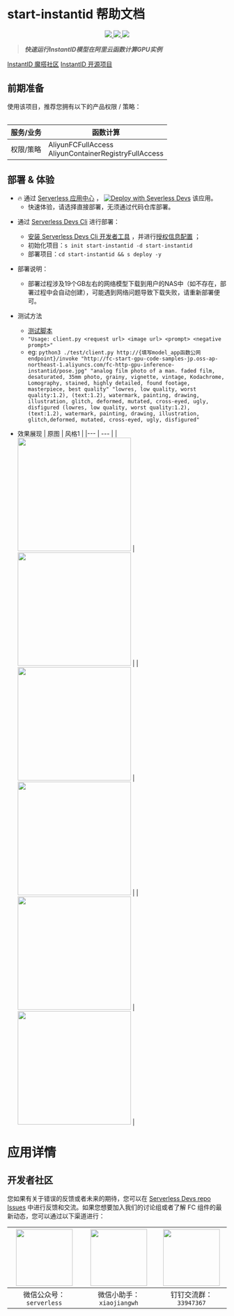 # start-instantid 帮助文档

<p align="center" class="flex justify-center">
    <a href="https://www.serverless-devs.com" class="ml-1">
    <img src="http://editor.devsapp.cn/icon?package=start-instantid&type=packageType">
  </a>
  <a href="http://www.devsapp.cn/details.html?name=start-instantid" class="ml-1">
    <img src="http://editor.devsapp.cn/icon?package=start-instantid&type=packageVersion">
  </a>
  <a href="http://www.devsapp.cn/details.html?name=start-instantid" class="ml-1">
    <img src="http://editor.devsapp.cn/icon?package=start-instantid&type=packageDownload">
  </a>
</p>

<description>

> ***快速运行InstantID模型在阿里云函数计算GPU实例***

[InstantID 魔搭社区](https://modelscope.cn/models/instantx/InstantID/summary)
[InstantID 开源项目](https://github.com/InstantID/InstantID)

</description>

<table>

## 前期准备
使用该项目，推荐您拥有以下的产品权限 / 策略：

| 服务/业务 | 函数计算 |
| --- |  --- |
| 权限/策略 | AliyunFCFullAccess</br>AliyunContainerRegistryFullAccess |


</table>

<codepre id="codepre">



</codepre>

<deploy>

## 部署 & 体验

<appcenter>

- :fire: 通过 [Serverless 应用中心](https://fcnext.console.aliyun.com/applications/create?template=start-instantid) ，
[![Deploy with Severless Devs](https://img.alicdn.com/imgextra/i1/O1CN01w5RFbX1v45s8TIXPz_!!6000000006118-55-tps-95-28.svg)](https://fcnext.console.aliyun.com/applications/create?template=start-instantid)  该应用。
    - 快速体验，请选择直接部署，无须通过代码仓库部署。

</appcenter>

- 通过 [Serverless Devs Cli](https://www.serverless-devs.com/serverless-devs/install) 进行部署：
    - [安装 Serverless Devs Cli 开发者工具](https://www.serverless-devs.com/serverless-devs/install) ，并进行[授权信息配置](https://www.serverless-devs.com/fc/config) ；
    - 初始化项目：`s init start-instantid -d start-instantid`
    - 部署项目：`cd start-instantid && s deploy -y`

- 部署说明：
    - 部署过程涉及19个GB左右的网络模型下载到用户的NAS中（如不存在，部署过程中会自动创建），可能遇到网络问题导致下载失败，请重新部署便可。

- 测试方法
    - [测试脚本](https://github.com/devsapp/start-fc-gpu/blob/main/fc-http-gpu-inference-start-instantid/src/model_app/test/client.py)
    - `"Usage: client.py <request url> <image url> <prompt> <negative prompt>"`
    - eg: `python3 ./test/client.py http://{填写model_app函数公网endpoint}/invoke "http://fc-start-gpu-code-samples-jp.oss-ap-northeast-1.aliyuncs.com/fc-http-gpu-inference-instantid/pose.jpg" "analog film photo of a man. faded film, desaturated, 35mm photo, grainy, vignette, vintage, Kodachrome, Lomography, stained, highly detailed, found footage, masterpiece, best quality" "lowres, low quality, worst quality:1.2), (text:1.2), watermark, painting, drawing, illustration, glitch, deformed, mutated, cross-eyed, ugly, disfigured (lowres, low quality, worst quality:1.2), (text:1.2), watermark, painting, drawing, illustration, glitch,deformed, mutated, cross-eyed, ugly, disfigured"`

- 效果展现
| 原图 | 风格1 |
|--- | --- |
| <img width="260px" src="https://github.com/devsapp/start-fc-gpu/blob/main/fc-http-gpu-inference-start-instantid/src/model_app/test/img/pose.jpg"> | <img width="260px" src="https://github.com/devsapp/start-fc-gpu/blob/main/fc-http-gpu-inference-start-instantid/src/model_app/test/img/pose_output.png"> |
| <img width="260px" src="https://github.com/devsapp/start-fc-gpu/blob/main/fc-http-gpu-inference-start-instantid/src/model_app/test/img/pose2.jpg"> | <img width="260px" src="https://github.com/devsapp/start-fc-gpu/blob/main/fc-http-gpu-inference-start-instantid/src/model_app/test/img/pose2_output.png"> |
| <img width="260px" src="https://github.com/devsapp/start-fc-gpu/blob/main/fc-http-gpu-inference-start-instantid/src/model_app/test/img/pose3.jpg"> | <img width="260px" src="https://github.com/devsapp/start-fc-gpu/blob/main/fc-http-gpu-inference-start-instantid/src/model_app/test/img/pose3_output.png"> |

</deploy>

<appdetail id="flushContent">

# 应用详情

</appdetail>

<devgroup>

## 开发者社区

您如果有关于错误的反馈或者未来的期待，您可以在 [Serverless Devs repo Issues](https://github.com/serverless-devs/serverless-devs/issues) 中进行反馈和交流。如果您想要加入我们的讨论组或者了解 FC 组件的最新动态，您可以通过以下渠道进行：

<p align="center">

| <img src="https://serverless-article-picture.oss-cn-hangzhou.aliyuncs.com/1635407298906_20211028074819117230.png" width="130px" > | <img src="https://serverless-article-picture.oss-cn-hangzhou.aliyuncs.com/1635407044136_20211028074404326599.png" width="130px" > | <img src="https://serverless-article-picture.oss-cn-hangzhou.aliyuncs.com/1635407252200_20211028074732517533.png" width="130px" > |
|--- | --- | --- |
| <center>微信公众号：`serverless`</center> | <center>微信小助手：`xiaojiangwh`</center> | <center>钉钉交流群：`33947367`</center> |

</p>

</devgroup>

